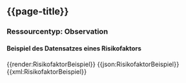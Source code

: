 ## {{page-title}}

### Ressourcentyp: Observation

#### Beispiel des Datensatzes eines Risikofaktors

<tabs>
    <tab title="Übersicht">      
        {{render:RisikofaktorBeispiel}}
    </tab>
    <tab title="JSON">
        {{json:RisikofaktorBeispiel}}
    </tab>
    <tab title="XML">
        {{xml:RisikofaktorBeispiel}}
    </tab>
</tabs>